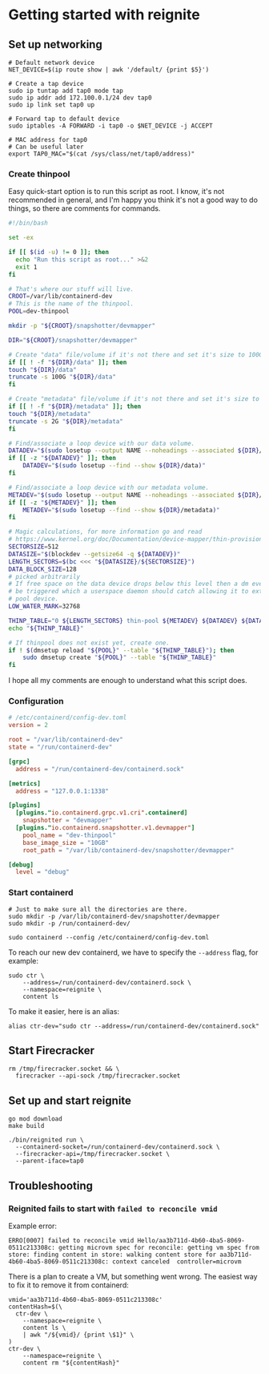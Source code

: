 # Getting started with reignite

## Set up networking

```
# Default network device
NET_DEVICE=$(ip route show | awk '/default/ {print $5}')

# Create a tap device
sudo ip tuntap add tap0 mode tap
sudo ip addr add 172.100.0.1/24 dev tap0
sudo ip link set tap0 up

# Forward tap to default device
sudo iptables -A FORWARD -i tap0 -o $NET_DEVICE -j ACCEPT

# MAC address for tap0
# Can be useful later
export TAP0_MAC="$(cat /sys/class/net/tap0/address)"
```

### Create thinpool

Easy quick-start option is to run this script as root. I know,
it's not recommended in general, and I'm happy you think it's not a good
way to do things, so there are comments for commands.

```bash
#!/bin/bash

set -ex

if [[ $(id -u) != 0 ]]; then
  echo "Run this script as root..." >&2
  exit 1
fi

# That's where our stuff will live.
CROOT=/var/lib/containerd-dev
# This is the name of the thinpool.
POOL=dev-thinpool

mkdir -p "${CROOT}/snapshotter/devmapper"

DIR="${CROOT}/snapshotter/devmapper"

# Create "data" file/volume if it's not there and set it's size to 100G.
if [[ ! -f "${DIR}/data" ]]; then
touch "${DIR}/data"
truncate -s 100G "${DIR}/data"
fi

# Create "metadata" file/volume if it's not there and set it's size to 2G.
if [[ ! -f "${DIR}/metadata" ]]; then
touch "${DIR}/metadata"
truncate -s 2G "${DIR}/metadata"
fi

# Find/associate a loop device with our data volume.
DATADEV="$(sudo losetup --output NAME --noheadings --associated ${DIR}/data)"
if [[ -z "${DATADEV}" ]]; then
    DATADEV="$(sudo losetup --find --show ${DIR}/data)"
fi

# Find/associate a loop device with our metadata volume.
METADEV="$(sudo losetup --output NAME --noheadings --associated ${DIR}/metadata)"
if [[ -z "${METADEV}" ]]; then
    METADEV="$(sudo losetup --find --show ${DIR}/metadata)"
fi

# Magic calculations, for more information go and read
# https://www.kernel.org/doc/Documentation/device-mapper/thin-provisioning.txt
SECTORSIZE=512
DATASIZE="$(blockdev --getsize64 -q ${DATADEV})"
LENGTH_SECTORS=$(bc <<< "${DATASIZE}/${SECTORSIZE}")
DATA_BLOCK_SIZE=128
# picked arbitrarily
# If free space on the data device drops below this level then a dm event will
# be triggered which a userspace daemon should catch allowing it to extend the
# pool device.
LOW_WATER_MARK=32768

THINP_TABLE="0 ${LENGTH_SECTORS} thin-pool ${METADEV} ${DATADEV} ${DATA_BLOCK_SIZE} ${LOW_WATER_MARK} 1 skip_block_zeroing"
echo "${THINP_TABLE}"

# If thinpool does not exist yet, create one.
if ! $(dmsetup reload "${POOL}" --table "${THINP_TABLE}"); then
    sudo dmsetup create "${POOL}" --table "${THINP_TABLE}"
fi
```

I hope all my comments are enough to understand what this script does.

### Configuration

```toml
# /etc/containerd/config-dev.toml
version = 2

root = "/var/lib/containerd-dev"
state = "/run/containerd-dev"

[grpc]
  address = "/run/containerd-dev/containerd.sock"

[metrics]
  address = "127.0.0.1:1338"

[plugins]
  [plugins."io.containerd.grpc.v1.cri".containerd]
    snapshotter = "devmapper"
  [plugins."io.containerd.snapshotter.v1.devmapper"]
    pool_name = "dev-thinpool"
    base_image_size = "10GB"
    root_path = "/var/lib/containerd-dev/snapshotter/devmapper"

[debug]
  level = "debug"
```
### Start containerd

```
# Just to make sure all the directories are there.
sudo mkdir -p /var/lib/containerd-dev/snapshotter/devmapper
sudo mkdir -p /run/containerd-dev/

sudo containerd --config /etc/containerd/config-dev.toml
```

To reach our new dev containerd, we have to specify the `--address` flag,
for example:

```
sudo ctr \
    --address=/run/containerd-dev/containerd.sock \
    --namespace=reignite \
    content ls
```

To make it easier, here is an alias:

```
alias ctr-dev="sudo ctr --address=/run/containerd-dev/containerd.sock"
```

## Start Firecracker

```
rm /tmp/firecracker.socket && \
  firecracker --api-sock /tmp/firecracker.socket
```

## Set up and start reignite

```
go mod download
make build

./bin/reignited run \
  --containerd-socket=/run/containerd-dev/containerd.sock \
  --firecracker-api=/tmp/firecracker.socket \
  --parent-iface=tap0
```

## Troubleshooting

### Reignited fails to start with `failed to reconcile vmid`

Example error:

```
ERRO[0007] failed to reconcile vmid Hello/aa3b711d-4b60-4ba5-8069-0511c213308c: getting microvm spec for reconcile: getting vm spec from store: finding content in store: walking content store for aa3b711d-4b60-4ba5-8069-0511c213308c: context canceled  controller=microvm
```

There is a plan to create a VM, but something went wrong. The easiest way to
fix it to remove it from containerd:

```
vmid='aa3b711d-4b60-4ba5-8069-0511c213308c'
contentHash=$(\
  ctr-dev \
    --namespace=reignite \
    content ls \
    | awk "/${vmid}/ {print \$1}" \
)
ctr-dev \
    --namespace=reignite \
    content rm "${contentHash}"
```
